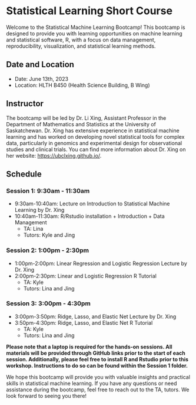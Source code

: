 # Statistical Learning Short Course 
Welcome to the Statistical Machine Learning Bootcamp! This bootcamp is designed to provide you with learning opportunities on machine learning and statistical software, R, with a focus on data management, reproducibility, visualization, and statistical learning methods.
## Date and Location
- Date: June 13th, 2023
- Location: HLTH B450 (Health Science Building, B Wing)

## Instructor
The bootcamp will be led by Dr. Li Xing, Assistant Professor in the Department of Mathematics and Statistics at the University of Saskatchewan. Dr. Xing has extensive experience in statistical machine learning and has worked on developing novel statistical tools for complex data, particularly in genomics and experimental design for observational studies and clinical trials. You can find more information about Dr. Xing on her website: https://ubclxing.github.io/.
## Schedule
### Session 1: 9:30am - 11:30am
- 9:30am-10:40am: Lecture on Introduction to Statistical Machine Learning by Dr. Xing
- 10:40am-11:30am: R/Rstudio installation + Introduction + Data Management
  - TA: Lina
  - Tutors: Kyle and Jing
### Session 2: 1:00pm - 2:30pm
- 1:00pm-2:00pm: Linear Regression and Logistic Regression Lecture by Dr. Xing
- 2:00pm-2:30pm: Linear and Logistic Regression R Tutorial
  - TA: Kyle
  - Tutors: Lina and Jing
### Session 3: 3:00pm - 4:30pm
- 3:00pm-3:50pm: Ridge, Lasso, and Elastic Net Lecture by Dr. Xing
- 3:50pm-4:30pm: Ridge, Lasso, and Elastic Net R Tutorial
  - TA: Kyle
  - Tutors: Lina and Jing

**Please note that a laptop is required for the hands-on sessions. All materials will be provided through GitHub links prior to the start of each session. Additionally, please feel free to install R and Rstudio prior to this workshop. Instructions to do so can be found within the Session 1 folder.**

We hope this bootcamp will provide you with valuable insights and practical skills in statistical machine learning. If you have any questions or need assistance during the bootcamp, feel free to reach out to the TA, tutors. We look forward to seeing you there!
